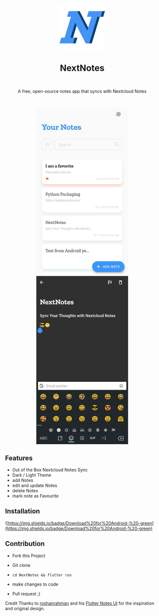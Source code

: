 <p align="center">
  <img alt="NextNotes" title="NextNotes" src="./github_assets/nextnotesicon.png" height="150">



<h1 align="center"> NextNotes </h1> <br>
<p align="center">
   A free, open-source notes app that syncs with Nextcloud Notes
</p>


<p align="center">
    <img alt="" title="NextNotes" src="https://img.shields.io/badge/Nextnotes-v.1.0-blue">
    <img alt="" title="NextNotes" src="https://img.shields.io/badge/license-Apache%202-blue">
    <img alt="" title="NextNotes" src="https://badges.frapsoft.com/os/v1/open-source.svg?v=103">
    <img alt="" title="NextNotes" src="https://img.shields.io/badge/Build%20with-Flutter-blue">

<p align="center">
	    <img alt="" title="NextNotes" src="./github_assets/home.jpg" width="300">
	    <img alt="" title="NextNotes" src="./github_assets/emoji.jpg" width="300">


## Features

* Out of the Box Nextcloud Notes Sync
* Dark / Light Theme
* add Notes
* edit and update Notes
* delete Notes
* mark note as Favourite

## Installation

![https://img.shields.io/badge/Download%20for%20Android-%20-green](https://img.shields.io/badge/Download%20for%20Android-%20-green)

## Contribution

* Fork this Project

* Git clone

* ``` cd NextNotes && flutter run ``` 

* make changes to code

* Pull request ;)

Credit
Thanks to [roshanrahman](https://github.com/roshanrahman) and his [Flutter Notes UI](https://github.com/roshanrahman/flutter-notes-app) for the inspiration and original design.

  

  

   
